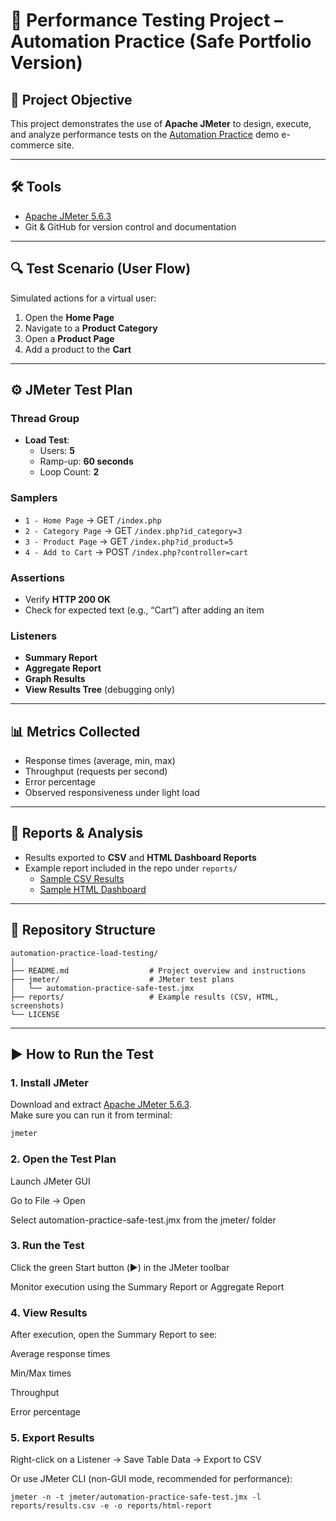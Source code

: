 # 🚀 Performance Testing Project – Automation Practice (Safe Portfolio Version)

## 📌 Project Objective
This project demonstrates the use of **Apache JMeter** to design, execute, and analyze performance tests on the [Automation Practice](http://www.automationpractice.pl/index.php) demo e-commerce site.  

---

## 🛠 Tools
- [Apache JMeter 5.6.3](https://jmeter.apache.org/)  
- Git & GitHub for version control and documentation  

---

## 🔍 Test Scenario (User Flow)
Simulated actions for a virtual user:
1. Open the **Home Page**  
2. Navigate to a **Product Category**  
3. Open a **Product Page**  
4. Add a product to the **Cart**  

---

## ⚙️ JMeter Test Plan
### Thread Group
- **Load Test**:  
  - Users: **5**  
  - Ramp-up: **60 seconds**  
  - Loop Count: **2**

### Samplers
- `1 - Home Page` → GET `/index.php`  
- `2 - Category Page` → GET `/index.php?id_category=3`  
- `3 - Product Page` → GET `/index.php?id_product=5`  
- `4 - Add to Cart` → POST `/index.php?controller=cart`  

### Assertions
- Verify **HTTP 200 OK**  
- Check for expected text (e.g., “Cart”) after adding an item  

### Listeners
- **Summary Report**  
- **Aggregate Report**  
- **Graph Results**  
- **View Results Tree** (debugging only)  

---

## 📊 Metrics Collected
- Response times (average, min, max)  
- Throughput (requests per second)  
- Error percentage  
- Observed responsiveness under light load  

---

## 📑 Reports & Analysis
- Results exported to **CSV** and **HTML Dashboard Reports**  
- Example report included in the repo under `reports/`  
  - [Sample CSV Results](reports/results.csv)  
  - [Sample HTML Dashboard](reports/html-report/index.html)  

---

## 📂 Repository Structure

```
automation-practice-load-testing/
│
├── README.md                  # Project overview and instructions
├── jmeter/                    # JMeter test plans
│   └── automation-practice-safe-test.jmx
├── reports/                   # Example results (CSV, HTML, screenshots)
└── LICENSE
```


---

## ▶️ How to Run the Test

### 1. Install JMeter
Download and extract [Apache JMeter 5.6.3](https://jmeter.apache.org/download_jmeter.cgi).  
Make sure you can run it from terminal:  
```bash
jmeter
```

### 2. Open the Test Plan

Launch JMeter GUI

Go to File → Open

Select automation-practice-safe-test.jmx from the jmeter/ folder

### 3. Run the Test

Click the green Start button (▶️) in the JMeter toolbar

Monitor execution using the Summary Report or Aggregate Report

### 4. View Results

After execution, open the Summary Report to see:

Average response times

Min/Max times

Throughput

Error percentage

### 5. Export Results

Right-click on a Listener → Save Table Data → Export to CSV

Or use JMeter CLI (non-GUI mode, recommended for performance):

```
jmeter -n -t jmeter/automation-practice-safe-test.jmx -l reports/results.csv -e -o reports/html-report
```
